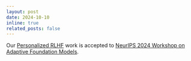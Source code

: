 ```yaml
---
layout: post
date: 2024-10-10
inline: true
related_posts: false
---
```


Our <a href="https://arxiv.org/abs/2402.05133">Personalized RLHF</a> work is accepted to <a href="https://adaptive-foundation-models.org/index.html">NeurIPS 2024 Workshop on Adaptive Foundation Models</a>.
